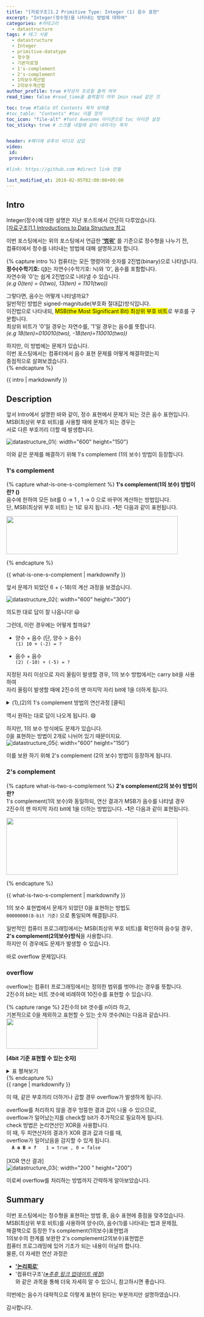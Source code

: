 ```yaml
---
title: "[자료구조]1.2 Primitive Type: Integer (1) 음수 표현"
excerpt: "Integer(정수형)을 나타내는 방법에 대하여"
categories: #카테고리
  - datastructure
tags: # 태그 사용
  - datastructure
  - Integer
  - primitive-datatype
  - 정수형
  - 기본자료형
  - 1's-complement
  - 2's-complement
  - 1의보수계산법
  - 2의보수계산법
author_profile: true #작성자 프로필 출력 여부
read_time: false #read_time을 출력할지 여부 1min read 같은 것

toc: true #Table Of Contents 목차 보여줌
#toc_table: "Contents" #toc 이름 정의
toc_icon: "file-alt" #font Awesome 아이콘으로 toc 아이콘 설정
toc_sticky: true # 스크롤 내릴때 같이 내려가는 목차


header: #헤더에 유투브 비디오 삽입
video:
 id:
 provider:

#link: https://github.com #direct link 만들

last_modified_at: 2019-02-05T02:00:00+09:00
---
```



## Intro
Integer(정수)에 대한 설명은 지난 포스트에서 간단히 다루었습니다.  
<a href="https://lizable.github.io/datastructure/Introductions-to-data-structure/#description" target="_blank">[자료구조]1.1 Introductions to Data Structure 참고</a>  

이번 포스팅에서는 위의 포스팅에서 언급한 **<u>'범위'</u>** 를 기준으로 정수형을 나누기 전,  
컴퓨터에서 정수를 나타내는 방법에 대해 설명하고자 합니다.  


{% capture intro %}
컴퓨터는 모든 명령어와 숫자를 2진법(binary)으로 나타냅니다.  
<b>정수(수학기호: ℚ)</b>는 자연수(수학기호: ℕ)와 '0', 음수를 포함합니다.  
자연수와 '0'는 쉽게 2진법으로 나타낼 수 있습니다.  
<i>(e.g 0(ten) = 0(two), 13(ten) = 1101(two))</i>  


그렇다면, 음수는 어떻게 나타낼까요?  
일반적인 방법은 signed-magnitude(부호화 절대값)방식입니다.  
이진법으로 나타내되, <span style="background-color: #FFFF00">MSB(the Most Significant Bit) 최상위 부호 비트</span>로 부호를 구분합니다.    
최상위 비트가 '0'일 경우는 자연수를, '1'일 경우는 음수를 뜻합니다.  
<i>(e.g  18(ten)=010010(two), -18(ten)=110010(two))</i>  

하지만, 이 방법에는 문제가 있습니다.  
이번 포스팅에서는 컴퓨터에서 음수 표현 문제를 어떻게 해결하였는지  
중점적으로 살펴보겠습니다.  
{% endcapture %}
<div class="notice--primary">{{ intro | markdownify }}</div>

## Description

앞서 Intro에서 설명한 바와 같이, 정수 표현에서 문제가 되는 것은 음수 표현입니다.  
MSB(최상위 부호 비트)를 사용할 때에 문제가 되는 경우는  
서로 다른 부호끼리 더할 때 발생합니다.

![datastructure_01](/assets/images/datastructure/data-structure-msb.png){: width="600" height="150"}

이와 같은 문제를 해결하기 위해 1's complement (1의 보수) 방법이 등장합니다.    
### 1's complement  
{% capture what-is-one-s-complement %}
<b>1's complement(1의 보수) 방법이란? ()</b>  
음수에 한하여 모든 bit를 0 → 1 , 1 → 0 으로 바꾸어 계산하는 방법입니다.  
단, MSB(최상위 부호 비트) 는 1로 유지 됩니다.
<b>-1</b>은 다음과 같이 표현됩니다.  

 <img src="/assets/images/datastructure/data-structure-one-complement-01.png" width="450" height="100">

{% endcapture %}
<div class="notice--info">{{ what-is-one-s-complement | markdownify }}</div>

앞서 문제가 되었던 6 + (-18)의 계산 과정을 보겠습니다.  

![datastructure_02](/assets/images/datastructure/data-structure-one-complement-02.png){: width="600" height="300"}  

의도한 대로 답이 잘 나옵니다! 😃  

그런데, 이런 경우에는 어떻게 할까요?  
- 양수 + 음수 (단, 양수 > 음수)  
<code>(1)  10 + (-2) = ? </code>  

- 음수 + 음수  
<code>(2) (-10) + (-5) = ? </code>

지정된 자리 이상으로 자리 올림이 발생할 경우, 1의 보수 방법에서는 carry bit을 사용하여  
자리 올림이 발생할 때에 2진수의 맨 마지막 자리 bit에 1을 더하게 됩니다.  

<details>
  <summary> (1),(2)의 1's complement 방법의 연산과정 [클릭]</summary>
  <p>
  <b>(1)의 경우</b>
  <br>
   <img src="/assets/images/datastructure/data-structure-one-complement-03.png" width="600" height="300">
   <br>
  <b>(2)의 경우</b>
  <br>  
  <img src="/assets/images/datastructure/data-structure-one-complement-04.png" width="600" height="400">
  </p>
</details>

역시 원하는 대로 답이 나오게 됩니다. 😄  

하지만, 1의 보수 방식에도 문제가 있습니다.  
0을 표현하는 방법이 2개로 나뉘어 있기 때문이지요.  
![datastructure_05](/assets/images/datastructure/data-structure-two-complement-01.png){: width="600" height="150"}

이를 보완 하기 위해 2's complement (2의 보수) 방법이 등장하게 됩니다.  

### 2's complement  
{% capture what-is-two-s-complement %}
<b>2's complement(2의 보수) 방법이란?</b>  
1's complement(1의 보수)와 동일하되, 연산 결과가 MSB가 음수를 나타낼 경우  
2진수의 맨 마지막 자리 bit에 1을 더하는 방법입니다.
<b>-1</b>은 다음과 같이 표현됩니다.  

 <img src="/assets/images/datastructure/data-structure-two-complement-02.png" width="450" height="150">

{% endcapture %}
<div class="notice--info">{{ what-is-two-s-complement | markdownify }}</div>

1의 보수 표현법에서 문제가 되었던 0을 표현하는 방법도  
<code>00000000(8-bit 기준)</code> 으로 통일되며 해결됩니다.  

일반적인 컴퓨터 프로그래밍에서는 MSB(최상위 부호 비트)를 확인하여 음수일 경우,  
<b>2's complement(2의보수)방식</b>을 사용합니다.  
하지만 이 경우에도 문제가 발생할 수 있습니다.  


바로 overflow 문제입니다.  

### overflow
overflow는 컴퓨터 프로그래밍에서는 정의한 범위를 벗어나는 경우를 뜻합니다.  
2진수의 bit는 비트 갯수에 비례하여 10진수를 표현할 수 있습니다.

{% capture range %}
2진수의 bit 갯수를 n이라 하고,  
기본적으로 0을 제외하고 표현할 수 있는 숫자 갯수(N)는 다음과 같습니다.  
 <img src="/assets/images/datastructure/data-structure-range-of-binary.png" width="240" height="80">  

<b>[4bit 기준 표현할 수 있는 숫자]</b>
<details><summary>표 펼쳐보기</summary>
<p>
- <b>unsigned 표현법</b> 기준
<br>
<img src="/assets/images/datastructure/data-structure-range-01.png" width="240" height="240">
<br>
단, MSB(최상위 부호 비트)를 사용할 경우는 다음과 같습니다.
<br>
- <b> 1's complement 표현법 </b> 기준
<br>
<img src="/assets/images/datastructure/data-structure-range-02.png" width="240" height="300">
<br>
- <b> 2's complement 표현법 </b> 기준
<br>  
<img src="/assets/images/datastructure/data-structure-range-03.png" width="240" height="300">
<br>
</p>
</details>  
{% endcapture %}
<div class="notice--warning">{{ range | markdownify }}</div>  

이 때, 같은 부호끼리 더하거나 곱할 경우 overflow가 발생하게 됩니다.  

overflow를 처리하지 않을 경우 엉뚱한 결과 값이 나올 수 있으므로,  
overflow가 일어났는지를 check할 bit가 추가적으로 필요하게 됩니다.  
check 방법은 논리연산인 XOR을 사용합니다.  
이 때, 두 피연산자의 결과가 XOR 결과 값과 다를 때,  
overflow가 일어났음을 감지할 수 있게 됩니다.  
<code> <b> A ⊕ B = ? </b> </code>
<code> 1 = true , 0 = false </code>  
[XOR 연산 결과]  
![datastructure_03](/assets/images/datastructure/data-structure-xor.png){: width="200
" height="200"}


이로써 overflow를 처리하는 방법까지 간략하게 알아보았습니다.  

## Summary

이번 포스팅에서는 정수형을 표현하는 방법 중, 음수 표현에 중점을 맞추었습니다.  
MSB(최상위 부호 비트)를 사용하여 양수(0), 음수(1)를 나타내는 법과 문제점,  
해결책으로 등장한 1's complement(1의보수)표현법과  
1의보수의 한계를 보완한 2's complement(2의보수)표현법은  
컴퓨터 프로그래밍에 있어 기초가 되는 내용이 아닐까 합니다.  
물론, 더 자세한 연산 과정은  
- <a href="https://www.tutorialspoint.com/digital_circuits/digital_arithmetic_circuits.htm" target="_blank"><b>'논리회로</b>'</a>  
- '컴퓨터구조'<i><u>(※추후 링크 업데이트 예정)</u></i>  
와 같은 과목을 통해 더욱 자세히 알 수 있으니, 참고하시면 좋습니다.  

이번에는 음수가 대략적으로 이렇게 표현이 된다는 부분까지만 설명하였습니다.  

감사합니다.  
